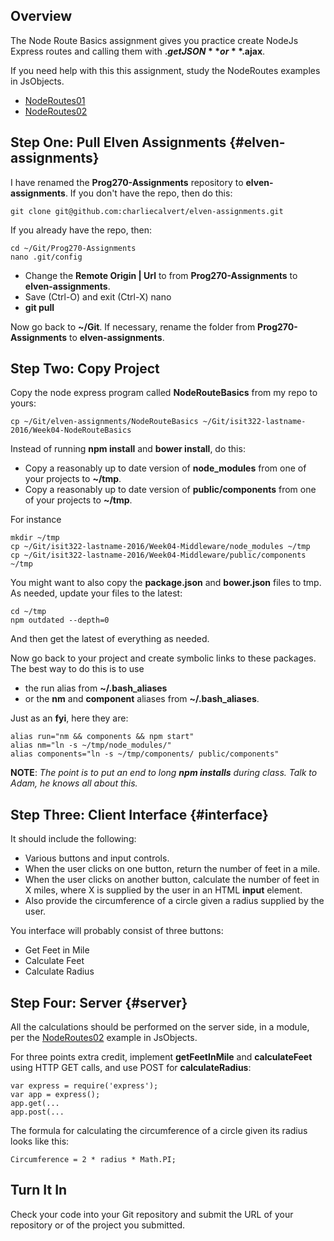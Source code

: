 ## Overview 

The Node Route Basics assignment gives you practice create NodeJs Express routes and calling them with **$.getJSON** or **$.ajax**.

If you need help with this this assignment, study the NodeRoutes 
examples in JsObjects.

- [NodeRoutes01](https://github.com/charliecalvert/JsObjects/tree/master/JavaScript/NodeCode/NodeRoutes01)
- [NodeRoutes02](https://github.com/charliecalvert/JsObjects/tree/master/JavaScript/NodeCode/NodeRoutes02)

## Step One: Pull Elven Assignments {#elven-assignments}

I have renamed the **Prog270-Assignments** repository to **elven-assignments**. If you don't have the repo, then do this:

```
git clone git@github.com:charliecalvert/elven-assignments.git
```

If you already have the repo, then:

```
cd ~/Git/Prog270-Assignments
nano .git/config
```

- Change the **Remote Origin | Url** to from **Prog270-Assignments** to **elven-assignments**.
- Save (Ctrl-O) and exit (Ctrl-X) nano
- **git pull**

Now go back to **~/Git**. If necessary, rename the folder from **Prog270-Assignments** to **elven-assignments**.

## Step Two: Copy Project

Copy the node express program called **NodeRouteBasics** from my repo to yours:

```
cp ~/Git/elven-assignments/NodeRouteBasics ~/Git/isit322-lastname-2016/Week04-NodeRouteBasics
```

Instead of running **npm install** and **bower install**, do this:

- Copy a reasonably up to date version of **node_modules** from one of your projects to **~/tmp**.
- Copy a reasonably up to date version of **public/components** from one of your projects to **~/tmp**.

For instance

```
mkdir ~/tmp
cp ~/Git/isit322-lastname-2016/Week04-Middleware/node_modules ~/tmp
cp ~/Git/isit322-lastname-2016/Week04-Middleware/public/components ~/tmp
```

You might want to also copy the **package.json** and **bower.json** files to tmp. As needed, update your files to the latest:

```
cd ~/tmp
npm outdated --depth=0
```

And then get the latest of everything as needed.

Now go back to your project and create symbolic links to these packages. The best way to do this is to use 

- the run alias from **~/.bash_aliases**
- or the **nm** and **component** aliases from **~/.bash_aliases**.

Just as an **fyi**, here they are:

```
alias run="nm && components && npm start"
alias nm="ln -s ~/tmp/node_modules/"
alias components="ln -s ~/tmp/components/ public/components"
```

**NOTE**: *The point is to put an end to long **npm installs** during class. Talk to Adam, he knows all about this.*

## Step Three: Client Interface {#interface}

It should include the following:

- Various buttons and input controls.
- When the user clicks on one button, return the number of feet in a mile.
- When the user clicks on another button, calculate the number of feet
in X miles, where X is supplied by the user in an HTML **input** element.
- Also provide the circumference of a circle given a radius supplied 
by the user. 

You interface will probably consist of three buttons:

- Get Feet in Mile
- Calculate Feet
- Calculate Radius


## Step Four: Server {#server}

All the calculations should be performed on the server side, in a 
module, per the [NodeRoutes02](https://github.com/charliecalvert/JsObjects/tree/master/JavaScript/NodeCode/NodeRoutes02/Library) 
example in JsObjects.

For three points extra credit, implement **getFeetInMile** and 
**calculateFeet** using HTTP GET calls, and use POST for 
**calculateRadius**:

	var express = require('express');
	var app = express();
	app.get(...
	app.post(...

The formula for calculating the circumference of a circle given its
radius looks like this:

	Circumference = 2 * radius * Math.PI;

## Turn It In

Check your code into your Git repository and submit the URL of your
repository or of the project you submitted.
